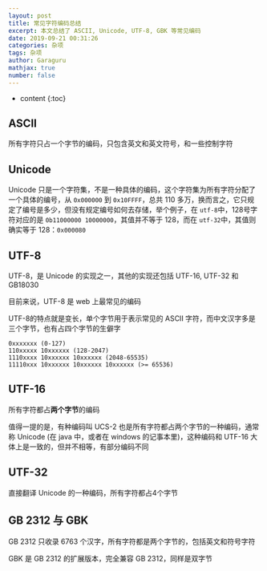 ```yaml
---
layout: post
title: 常见字符编码总结
excerpt: 本文总结了 ASCII, Unicode, UTF-8, GBK 等常见编码
date: 2019-09-21 00:31:26
categories: 杂项
tags: 杂项
author: Garaguru
mathjax: true
number: false
---
```


* content
{:toc}


## ASCII
所有字符只占一个字节的编码，只包含英文和英文符号，和一些控制字符

## Unicode
Unicode 只是一个字符集，不是一种具体的编码，这个字符集为所有字符分配了一个具体的编号，从 `0x000000` 到 `0x10FFFF`，总共 110 多万，换而言之，它只规定了编号是多少，但没有规定编号如何去存储，举个例子，在 `utf-8`中，128号字符对应的是 `0b11000000 10000000`，其值并不等于 128，而在 `utf-32`中，其值则确实等于 128：`0x000080`

## UTF-8
UTF-8，是 Unicode 的实现之一，其他的实现还包括 UTF-16, UTF-32 和 GB18030

目前来说，UTF-8 是 web 上最常见的编码

UTF-8的特点就是变长，单个字节用于表示常见的 ASCII 字符，而中文汉字多是三个字节，也有占四个字节的生僻字

```
0xxxxxxx (0-127)
110xxxxx 10xxxxxx (128-2047)
1110xxxx 10xxxxxx 10xxxxxx (2048-65535)
11110xxx 10xxxxxx 10xxxxxx 10xxxxxx (>= 65536)
```

## UTF-16
所有字符都占**两个字节**的编码

值得一提的是，有种编码叫 UCS-2 也是所有字符都占两个字节的一种编码，通常称 Unicode (在 java 中，或者在 windows 的记事本里)，这种编码和 UTF-16 大体上是一致的，但并不相等，有部分编码不同

## UTF-32
直接翻译 Unicode 的一种编码，所有字符都占4个字节

## GB 2312 与 GBK

GB 2312 只收录 6763 个汉字，所有字符都是两个字节的，包括英文和符号字符

GBK 是 GB 2312 的扩展版本，完全兼容 GB 2312，同样是双字节